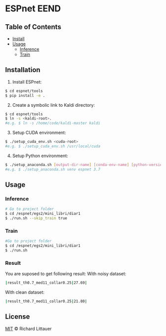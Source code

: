 # ESPnet EEND


## Table of Contents

- [Install](#install)
- [Usage](#usage)
    - [Inference](#Inference)
    - [Train](#Train)


## Installation
1. Install ESPnet:
```sh
$ cd espnet/tools
$ pip install -e .
```
2. Create a symbolic link to Kaldi directory:
```sh
$ cd espnet/tools
$ ln -s <kaldi-root>.
#e.g. $ ln -s /home/code/kaldi-master kaldi
```
3. Setup CUDA environment:
```sh
$ ./setup_cuda_env.sh <cuda-root> 
#e.g. $ ./setup_cuda_env.sh /usr/local/cuda
```
4. Setup Python environment:
```sh
$ ./setup_anaconda.sh [output-dir-name] [conda-env-name] [python-version]
#e.g. $ ./setup_anaconda.sh venv espnet 3.7
```


## Usage
### Inference
```sh
# Go to project folder
$ cd /espnet/egs2/mini_libri/diar1
$ ./run.sh --skip_train true
```
### Train
```sh
#Go to project folder
$ cd /espnet/egs2/mini_libri/diar1
$ ./run.sh
```
### Result
You are suposed to get following result:
With noisy dataset:
```sh
|result_th0.7_med11_collar0.25|27.69|
```
With clean dataset:
```sh
|result_th0.7_med11_collar0.25|21.80|
```

## License

[MIT](LICENSE) © Richard Littauer
